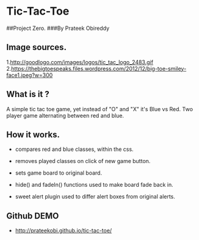 # Tic-Tac-Toe

##Project Zero.
###By Prateek Obireddy

## Image sources.

1.http://goodlogo.com/images/logos/tic_tac_logo_2483.gif
2.https://thebigtoespeaks.files.wordpress.com/2012/12/big-toe-smiley-face1.jpeg?w=300

## What is it ?
A simple tic tac toe game, yet instead of "O" and "X" it's Blue vs Red.
Two player game alternating between red and blue.

## How it works.

* compares red and blue classes, within the css.
* removes played classes on click of new game button.
* sets game board to original board.
* hide() and fadeIn() functions used to make board fade back in.

* sweet alert plugin used to differ alert boxes from original alerts.

## Github DEMO

* http://prateekobi.github.io/tic-tac-toe/
